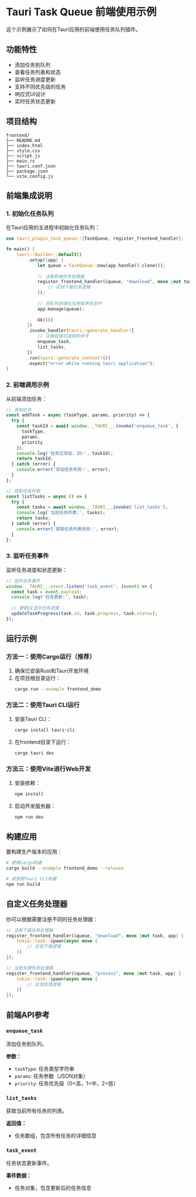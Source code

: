 # Tauri Task Queue 前端使用示例

这个示例展示了如何在Tauri应用的前端使用任务队列插件。

## 功能特性

- 添加任务到队列
- 查看任务列表和状态
- 监听任务进度更新
- 支持不同优先级的任务
- 响应式UI设计
- 实时任务状态更新

## 项目结构

```
frontend/
├── README.md
├── index.html
├── style.css
├── script.js
├── main.rs
├── tauri.conf.json
├── package.json
└── vite.config.js
```

## 前端集成说明

### 1. 初始化任务队列

在Tauri应用的主进程中初始化任务队列：

```rust
use tauri_plugin_task_queue::{TaskQueue, register_frontend_handler};

fn main() {
    tauri::Builder::default()
        .setup(|app| {
            let queue = TaskQueue::new(app.handle().clone());
            
            // 注册前端任务处理器
            register_frontend_handler(&queue, "download", move |mut task, app| {
                // 实现下载任务逻辑
            });
            
            // 将队列存储在应用程序状态中
            app.manage(queue);
            
            Ok(())
        })
        .invoke_handler(tauri::generate_handler![
            // 注册前端可调用的命令
            enqueue_task,
            list_tasks,
        ])
        .run(tauri::generate_context!())
        .expect("error while running tauri application");
}
```

### 2. 前端调用示例

从前端添加任务：

```javascript
// 添加任务
const addTask = async (taskType, params, priority) => {
  try {
    const taskId = await window.__TAURI__.invoke('enqueue_task', {
      taskType,
      params,
      priority
    });
    console.log('任务已添加，ID:', taskId);
    return taskId;
  } catch (error) {
    console.error('添加任务失败:', error);
  }
};

// 获取任务列表
const listTasks = async () => {
  try {
    const tasks = await window.__TAURI__.invoke('list_tasks');
    console.log('当前任务列表:', tasks);
    return tasks;
  } catch (error) {
    console.error('获取任务列表失败:', error);
  }
};
```

### 3. 监听任务事件

监听任务进度和状态更新：

```javascript
// 监听任务事件
window.__TAURI__.event.listen('task_event', (event) => {
  const task = event.payload;
  console.log('任务更新:', task);
  
  // 更新UI显示任务进度
  updateTaskProgress(task.id, task.progress, task.status);
});
```

## 运行示例

### 方法一：使用Cargo运行（推荐）

1. 确保已安装Rust和Tauri开发环境
2. 在项目根目录运行：
   ```bash
   cargo run --example frontend_demo
   ```

### 方法二：使用Tauri CLI运行

1. 安装Tauri CLI：
   ```bash
   cargo install tauri-cli
   ```
2. 在frontend目录下运行：
   ```bash
   cargo tauri dev
   ```

### 方法三：使用Vite进行Web开发

1. 安装依赖：
   ```bash
   npm install
   ```
2. 启动开发服务器：
   ```bash
   npm run dev
   ```

## 构建应用

要构建生产版本的应用：

```bash
# 使用Cargo构建
cargo build --example frontend_demo --release

# 或使用Tauri CLI构建
npm run build
```

## 自定义任务处理器

你可以根据需要注册不同的任务处理器：

```rust
// 注册下载任务处理器
register_frontend_handler(&queue, "download", move |mut task, app| {
    tokio::task::spawn(async move {
        // 实现下载逻辑
    })
});

// 注册处理任务处理器
register_frontend_handler(&queue, "process", move |mut task, app| {
    tokio::task::spawn(async move {
        // 实现处理逻辑
    })
});
```

## 前端API参考

### `enqueue_task`

添加任务到队列。

**参数：**
- `taskType`: 任务类型字符串
- `params`: 任务参数（JSON对象）
- `priority`: 任务优先级（0=高，1=中，2=低）

### `list_tasks`

获取当前所有任务的列表。

**返回值：**
- 任务数组，包含所有任务的详细信息

### `task_event`

任务状态更新事件。

**事件数据：**
- 任务对象，包含更新后的任务信息
